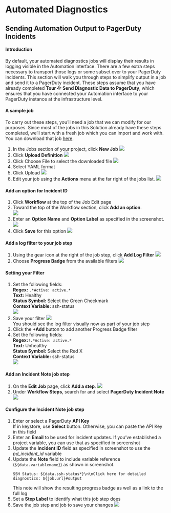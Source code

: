 # Automated Diagnostics

## Sending Automation Output to PagerDuty Incidents

#### Introduction
By default, your automated diagnostics jobs will display their results in logging visible in the Automation interface.  There are a few extra steps necessary to transport those logs or some subset over to your PagerDuty incidents.  This section will walk you through steps to simplify output in a job and send it to a PagerDuty incident.  These steps assume that you have already completed **Tour 4: Send Diagnostic Data to PagerDuty**, which ensures that you have connected your Automation interface to your PagerDuty instance at the infrastructure level.

#### A sample job
To carry out these steps, you’ll need a job that we can modify for our purposes.  Since most of the jobs in this Solution already have these steps completed, we’ll start with a fresh job which you can import and work with.  You can download that job [here](http://@assets/text/ssh_status.yaml).

1. In the Jobs section of your project, click **New Job**
   ![](~@assets/img/sending1.png)
2. Click **Upload Definition**
   ![](~@assets/img/sending2.png)
3. Click Choose File to select the downloaded file
   ![](~@assets/img/sending3.png)
4. Select YAML format
5. Click Upload
   ![](~@assets/img/sending4.png)
6. Edit your job using the **Actions** menu at the far right of the jobs list.
   ![](~@assets/img/sending16.png)

#### Add an option for Incident ID
1. Click **Workflow** at the top of the Job Edit page
2. Toward the top of the Workflow section, click **Add an option**.<br>
   ![](~@assets/img/sending5.png)
3. Enter an **Option Name** and **Option Label** as specified in the screenshot.
   ![](~@assets/img/sending6.png)
4. Click **Save** for this option
   ![](~@assets/img/sending7.png)

#### Add a log filter to your job step
1. Using the gear icon at the right of the job step, click **Add Log Filter**
   ![](~@assets/img/sending8.png)
2. Choose **Progress Badge** from the available filters
   ![](~@assets/img/sending9.png)

#### Setting your Filter
1. Set the following fields:<br>
   **Regex:** `.*Active: active.*`<br>
   **Text:** Healthy<br>
   **Status Symbol:** Select the Green Checkmark<br>
   **Context Variable:** ssh-status<br>
   ![](~@assets/img/sending10.png)
2. Save your filter
   ![](~@assets/img/sending11.png)<br>
   You should see the log filter visually now as part of your job step
3. Click the **+Add** button to add another Progress Badge filter
4. Set the following fields:<br>
   **Regex:**`!.*Active: active.*`<br>
   **Text:** Unhealthy<br>
   **Status Symbol:** Select the Red X<br>
   **Context Variable:** ssh-status<br>
   ![](~@assets/img/sending12.png)

#### Add an Incident Note job step
1. On the **Edit Job** page, click **Add a step**.
   ![](~@assets/img/sending13.png)
2. Under **Workflow Steps**, search for and select **PagerDuty Incident Note**    
   ![](~@assets/img/sending14.png)

#### Configure the Incident Note job step
1. Enter or select a PagerDuty **API Key**<br>
   If in keystore, use **Select** button.  Otherwise, you can paste the API Key in this field
2. Enter an **Email** to be used for incident updates.  If you’ve established a project variable, you can use that as specified in screenshot
3. Update the **Incident ID** field as specified in screenshot to use the _pd_incident_id_ variable
4. Update the **Note** field to include variable reference (`${data.variablename}`) as shown in screenshot.
    ```
    SSH Status: ${data.ssh-status*}\n\nClick here for detailed diagnostics: ${job.url}#output
    ```    
   This note will show the resulting progress badge as well as a link to the full log
5. Set a **Step Label** to identify what this job step does
6. Save the job step and job to save your changes
   ![](~@assets/img/sending15.png)